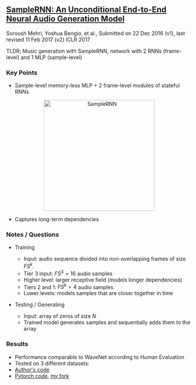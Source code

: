 ## [SampleRNN: An Unconditional End-to-End Neural Audio Generation Model](https://arxiv.org/abs/1612.07837)
Soroush Mehri, Yoshua Bengio, et al., Submitted on 22 Dec 2016 (v1), last revised 11 Feb 2017 (v2)
ICLR 2017

TLDR; Music generation with SampleRNN, network with 2 RNNs (frame-level) and 1 MLP (sample-level)

### Key Points
* Sample-level memory-less MLP + 2 frame-level modules of stateful RNNs
<p align="center">
<img src="https://github.com/gcunhase/PaperNotes/blob/master/notes/imgs/SampleRNN.png" width="300" alt="SampleRNN">
</p>

* Captures long-term dependencies

### Notes / Questions
* Training
  * Input: audio sequence divided into non-overlapping frames of size $FS^{k}$.
  * Tier 3 input: $FS^{3}=16$ audio samples
  * Higher level: larger receptive field (models longer dependencies)
  * Tiers 2 and 1: $FS^{k}=4$ audio samples
  * Lower levels: models samples that are closer together in time
  
* Testing / Generating
  * Input: array of zeros of size $N$
  * Trained model generates samples and sequentially adds them to the array

### Results
* Performance comparable to WaveNet according to Human Evaluation
* Tested on 3 different datasets:
* [Author's code](https://github.com/soroushmehr/sampleRNN_ICLR2017)
* [Pytorch code](https://github.com/deepsound-project/samplernn-pytorch), [my fork](https://github.com/gcunhase/samplernn-pytorch)

